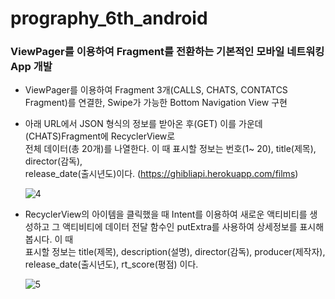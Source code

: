 # prography_6th_android
### ViewPager를 이용하여 Fragment를 전환하는 기본적인 모바일 네트워킹 App 개발 

- ViewPager를 이용하여 Fragment 3개(CALLS, CHATS, CONTATCS Fragment)를 연결한, 
  Swipe가 가능한 Bottom Navigation View 구현 
  
  <div>
    <![1](https://user-images.githubusercontent.com/25498573/75878461-f3e38d80-5e5c-11ea-90c0-9753bbd21263.jpg)>
    <![2](https://user-images.githubusercontent.com/25498573/75878988-dfec5b80-5e5d-11ea-955d-27336ebec279.jpg)>
    <![3](https://user-images.githubusercontent.com/25498573/75878997-e2e74c00-5e5d-11ea-820b-c3b12f95cd85.jpg)>
  </div>
 
- 아래 URL에서 JSON 형식의 정보를 받아온 후(GET) 이를 가운데(CHATS)Fragment에 RecyclerView로  
  전체 데이터(총 20개)를 나열한다. 이 때 표시할 정보는 번호(1~ 20), title(제목), director(감독),  
  release_date(출시년도)이다. (​https://ghibliapi.herokuapp.com/films​) 
  
  ![4](https://user-images.githubusercontent.com/25498573/75879017-eed30e00-5e5d-11ea-89dd-58ef3ab85d8c.jpg)
  
  
- RecyclerView의 아이템을 클릭했을 때 Intent를 이용하여 새로운 액티비티를 생성하고 그 
  액티비티에 데이터 전달 함수인 putExtra를 사용하여 상세정보를 표시해 봅시다. 이 때  
  표시할 정보는 title(제목), description(설명), director(감독), producer(제작자),  
  release_date(출시년도), rt_score(평점) 이다. 
  
  ![5](https://user-images.githubusercontent.com/25498573/75879019-f0043b00-5e5d-11ea-870e-cf2bf5f20467.jpg)

